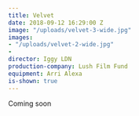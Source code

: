 ```yaml
---
title: Velvet
date: 2018-09-12 16:29:00 Z
image: "/uploads/velvet-3-wide.jpg"
images:
- "/uploads/velvet-2-wide.jpg"
- 
director: Iggy LDN
production-company: Lush Film Fund
equipment: Arri Alexa
is-shown: true
---
```


Coming soon